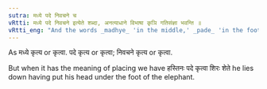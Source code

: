 ```yaml
---
sutra: मध्ये पदे निवचने च
vRtti: मध्ये पदे निवचने इत्येते शब्दा, अनत्याधाने विभाषा कृञि गतिसंज्ञा भवन्ति ॥
vRtti_eng: "And the words _madhye_ 'in the middle,' _pade_ 'in the foot' and _nivachane_ 'speechless' are optionally _gati_, when _kri_ follows, the sense not being of 'placing.'"
---
```

As मध्ये कृत्य or कृत्वा. पदे कृत्य or कृत्वा; निवचने कृत्य or कृत्वा.

But when it has the meaning of placing we have हस्तिनः पदे कृत्वा शिरः शेते he lies down having put his head under the foot of the elephant.
